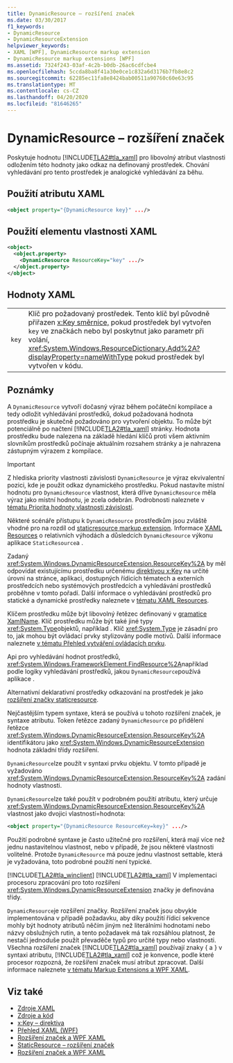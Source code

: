 ```yaml
---
title: DynamicResource – rozšíření značek
ms.date: 03/30/2017
f1_keywords:
- DynamicResource
- DynamicResourceExtension
helpviewer_keywords:
- XAML [WPF], DynamicResource markup extension
- DynamicResource markup extensions [WPF]
ms.assetid: 7324f243-03af-4c2b-b0db-26ac6cdfcbe4
ms.openlocfilehash: 5ccda8ba8f41a30e0ce1c832a6d3176b7fb8e8c2
ms.sourcegitcommit: 62285ec11fa8e8424bab00511a90760c60e63c95
ms.translationtype: MT
ms.contentlocale: cs-CZ
ms.lasthandoff: 04/20/2020
ms.locfileid: "81646265"
---
```

# <a name="dynamicresource-markup-extension"></a>DynamicResource – rozšíření značek
Poskytuje hodnotu [!INCLUDE[TLA2#tla_xaml](../../../../includes/tla2sharptla-xaml-md.md)] pro libovolný atribut vlastnosti odložením této hodnoty jako odkaz na definovaný prostředek. Chování vyhledávání pro tento prostředek je analogické vyhledávání za běhu.  
  
## <a name="xaml-attribute-usage"></a>Použití atributu XAML  
  
```xml  
<object property="{DynamicResource key}" .../>  
```  
  
## <a name="xaml-property-element-usage"></a>Použití elementu vlastnosti XAML  
  
```xml  
<object>  
  <object.property>  
    <DynamicResource ResourceKey="key" .../>  
  </object.property>  
</object>  
```  
  
## <a name="xaml-values"></a>Hodnoty XAML  
  
|||  
|-|-|  
|`key`|Klíč pro požadovaný prostředek. Tento klíč byl původně přiřazen [x:Key směrnice,](../../../desktop-wpf/xaml-services/xkey-directive.md) pokud prostředek byl vytvořen `key` ve značkách nebo byl poskytnut jako parametr při volání, <xref:System.Windows.ResourceDictionary.Add%2A?displayProperty=nameWithType> pokud prostředek byl vytvořen v kódu.|  
  
## <a name="remarks"></a>Poznámky  
 A `DynamicResource` vytvoří dočasný výraz během počáteční kompilace a tedy odložit vyhledávání prostředků, dokud požadovaná hodnota prostředku je skutečně požadováno pro vytvoření objektu. To může být potenciálně po načtení [!INCLUDE[TLA2#tla_xaml](../../../../includes/tla2sharptla-xaml-md.md)] stránky. Hodnota prostředku bude nalezena na základě hledání klíčů proti všem aktivním slovníkům prostředků počínaje aktuálním rozsahem stránky a je nahrazena zástupným výrazem z kompilace.  
  
> [!IMPORTANT]
> Z hlediska priority vlastnosti závislosti `DynamicResource` je výraz ekvivalentní pozici, kde je použit odkaz dynamického prostředku. Pokud nastavíte místní hodnotu pro `DynamicResource` vlastnost, která dříve `DynamicResource` měla výraz jako místní hodnotu, je zcela odebrán. Podrobnosti naleznete v [tématu Priorita hodnoty vlastnosti závislostí](dependency-property-value-precedence.md).  
  
 Některé scénáře přístupu k `DynamicResource` prostředkům jsou zvláště vhodné pro na rozdíl od [staticresource markup extension](staticresource-markup-extension.md). Informace [XAML Resources](../../../desktop-wpf/fundamentals/xaml-resources-define.md) o relativních výhodách a důsledcích `DynamicResource` výkonu aplikace `StaticResource`a .  
  
 Zadaný <xref:System.Windows.DynamicResourceExtension.ResourceKey%2A> by měl odpovídat existujícímu prostředku určenému [direktivou x:Key](../../../desktop-wpf/xaml-services/xkey-directive.md) na určité úrovni na stránce, aplikaci, dostupných řídicích tématech a externích prostředcích nebo systémových prostředcích a vyhledávání prostředků proběhne v tomto pořadí. Další informace o vyhledávání prostředků pro statické a dynamické prostředky naleznete v [tématu XAML Resources](../../../desktop-wpf/fundamentals/xaml-resources-define.md).  
  
 Klíčem prostředku může být libovolný řetězec definovaný v [gramatice XamlName](../../../desktop-wpf/xaml-services/xamlname-grammar.md). Klíč prostředku může být také jiné typy <xref:System.Type>objektů, například . Klíč <xref:System.Type> je zásadní pro to, jak mohou být ovládací prvky stylizovány podle motivů. Další informace naleznete [v tématu Přehled vytváření ovládacích prvku](../controls/control-authoring-overview.md).  
  
 Api pro vyhledávání hodnot prostředků, <xref:System.Windows.FrameworkElement.FindResource%2A>například podle logiky vyhledávání prostředků, jakou `DynamicResource`používá aplikace .  
  
 Alternativní deklarativní prostředky odkazování na prostředek je jako [rozšíření značky staticresource](staticresource-markup-extension.md).  
  
 Nejčastějším typem syntaxe, která se používá u tohoto rozšíření značek, je syntaxe atributu. Token řetězce zadaný `DynamicResource` po přidělení řetězce <xref:System.Windows.DynamicResourceExtension.ResourceKey%2A> identifikátoru jako <xref:System.Windows.DynamicResourceExtension> hodnota základní třídy rozšíření.  
  
 `DynamicResource`lze použít v syntaxi prvku objektu. V tomto případě je vyžadováno <xref:System.Windows.DynamicResourceExtension.ResourceKey%2A> zadání hodnoty vlastnosti.  
  
 `DynamicResource`lze také použít v podrobném použití atributu, který určuje <xref:System.Windows.DynamicResourceExtension.ResourceKey%2A> vlastnost jako dvojici vlastností=hodnota:  
  
```xml  
<object property="{DynamicResource ResourceKey=key}" .../>  
```  
  
 Použití podrobné syntaxe je často užitečné pro rozšíření, která mají více než jednu nastavitelnou vlastnost, nebo v případě, že jsou některé vlastnosti volitelné. Protože `DynamicResource` má pouze jednu vlastnost settable, která je vyžadována, toto podrobné použití není typické.  
  
 [!INCLUDE[TLA2#tla_winclient](../../../../includes/tla2sharptla-winclient-md.md)] [!INCLUDE[TLA2#tla_xaml](../../../../includes/tla2sharptla-xaml-md.md)] V implementaci procesoru zpracování pro toto rozšíření <xref:System.Windows.DynamicResourceExtension> značky je definována třídy.  
  
 `DynamicResource`je rozšíření značky. Rozšíření značek jsou obvykle implementována v případě požadavku, aby díky použití řídicí sekvence mohly být hodnoty atributů něčím jiným než literálními hodnotami nebo názvy obslužných rutin, a tento požadavek má tak rozsáhlou platnost, že nestačí jednoduše použít převaděče typů pro určité typy nebo vlastnosti. Všechna rozšíření značek [!INCLUDE[TLA2#tla_xaml](../../../../includes/tla2sharptla-xaml-md.md)] používají znaky { a } v syntaxi atributu, [!INCLUDE[TLA2#tla_xaml](../../../../includes/tla2sharptla-xaml-md.md)] což je konvence, podle které procesor rozpozná, že rozšíření značek musí atribut zpracovat. Další informace naleznete [v tématu Markup Extensions a WPF XAML](markup-extensions-and-wpf-xaml.md).  
  
## <a name="see-also"></a>Viz také

- [Zdroje XAML](../../../desktop-wpf/fundamentals/xaml-resources-define.md)
- [Zdroje a kód](resources-and-code.md)
- [x:Key – direktiva](../../../desktop-wpf/xaml-services/xkey-directive.md)
- [Přehled XAML (WPF)](../../../desktop-wpf/fundamentals/xaml.md)
- [Rozšíření značek a WPF XAML](markup-extensions-and-wpf-xaml.md)
- [StaticResource – rozšíření značek](staticresource-markup-extension.md)
- [Rozšíření značek a WPF XAML](markup-extensions-and-wpf-xaml.md)
